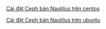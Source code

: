 
[Cài đặt Ceph bản Nautilus trên centos](ceph-nautilus-centos.md)


[Cài đặt Ceph bản Nautilus trên ubuntu](ceph-nautilus-ubuntu.md)
